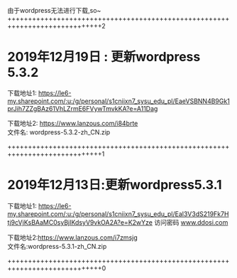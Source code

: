 <font style="coolor:red">由于wordpress无法进行下载,so~</font>
+++++++++++++++++++++++++++++++++++++++++++++++++++++++++++++++++++++++++++++2
<h1>2019年12月19日 : 更新wordpress 5.3.2</h1>

下载地址1:
https://le6-my.sharepoint.com/:u:/g/personal/s1cniixn7_sysu_edu_pl/EaeVSBNN4B9Gk1prJih7ZZgBAz61VhLZrmE6FVywTmvkKA?e=A11Dag

下载地址2: https://www.lanzous.com/i84brte
<br />文件名: wordpress-5.3.2-zh_CN.zip

+++++++++++++++++++++++++++++++++++++++++++++++++++++++++++++++++++++++++++++1
<h1>2019年12月13日:更新wordpress5.3.1</h1>

下载地址1: 
https://le6-my.sharepoint.com/:u:/g/personal/s1cniixn7_sysu_edu_pl/Eal3V3dS219Fk7Htj9cVjKsBAaMC0syBjIKdsyV9vkOA2A?e=K2wYze
访问密码 www.ddosi.com

下载地址2:https://www.lanzous.com/i7zmsjg
<br />文件名:wordpress-5.3.1-zh_CN.zip

+++++++++++++++++++++++++++++++++++++++++++++++++++++++++++++++++++++++++++++0
